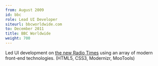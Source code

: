 ```yaml
---
from: August 2009
id: bbc
role: Lead UI Developer
siteurl: bbcworldwide.com
to: December 2011
title: BBC Worldwide
weight: 700
---
```


Led UI development on [the new Radio Times](http://radiotimes.com) using an
array of modern front-end technologies. (HTML5, CSS3, Modernizr, MooTools)
